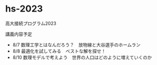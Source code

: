 # hs-2023
高大接続プログラム2023

講義内容予定

* 8/7 数理工学とはなんだろう？　放物線と大谷選手のホームラン
* 8/8 最適化を試してみる　ベストな解を探せ！
* 8/10 数理モデルで考えよう　世界の人口はどのように増えていくのか
